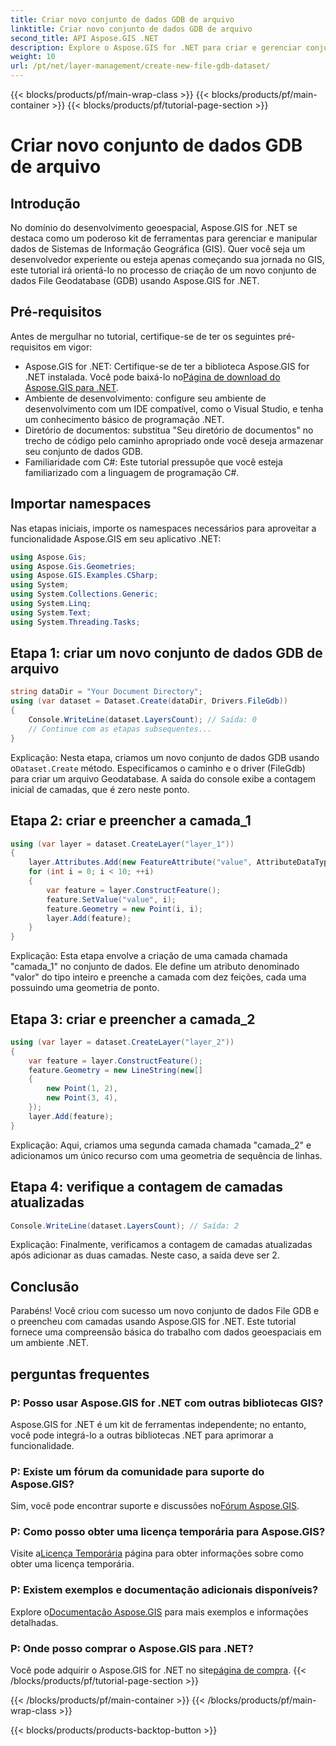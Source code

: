 ```yaml
---
title: Criar novo conjunto de dados GDB de arquivo
linktitle: Criar novo conjunto de dados GDB de arquivo
second_title: API Aspose.GIS .NET
description: Explore o Aspose.GIS for .NET para criar e gerenciar conjuntos de dados GIS sem esforço. Baixe agora para um desenvolvimento geoespacial perfeito. #Aspose #GIS
weight: 10
url: /pt/net/layer-management/create-new-file-gdb-dataset/
---
```


{{< blocks/products/pf/main-wrap-class >}}
{{< blocks/products/pf/main-container >}}
{{< blocks/products/pf/tutorial-page-section >}}

# Criar novo conjunto de dados GDB de arquivo

## Introdução
No domínio do desenvolvimento geoespacial, Aspose.GIS for .NET se destaca como um poderoso kit de ferramentas para gerenciar e manipular dados de Sistemas de Informação Geográfica (GIS). Quer você seja um desenvolvedor experiente ou esteja apenas começando sua jornada no GIS, este tutorial irá orientá-lo no processo de criação de um novo conjunto de dados File Geodatabase (GDB) usando Aspose.GIS for .NET.
## Pré-requisitos
Antes de mergulhar no tutorial, certifique-se de ter os seguintes pré-requisitos em vigor:
-  Aspose.GIS for .NET: Certifique-se de ter a biblioteca Aspose.GIS for .NET instalada. Você pode baixá-lo no[Página de download do Aspose.GIS para .NET](https://releases.aspose.com/gis/net/).
- Ambiente de desenvolvimento: configure seu ambiente de desenvolvimento com um IDE compatível, como o Visual Studio, e tenha um conhecimento básico de programação .NET.
- Diretório de documentos: substitua "Seu diretório de documentos" no trecho de código pelo caminho apropriado onde você deseja armazenar seu conjunto de dados GDB.
- Familiaridade com C#: Este tutorial pressupõe que você esteja familiarizado com a linguagem de programação C#.
## Importar namespaces
Nas etapas iniciais, importe os namespaces necessários para aproveitar a funcionalidade Aspose.GIS em seu aplicativo .NET:
```csharp
using Aspose.Gis;
using Aspose.Gis.Geometries;
using Aspose.GIS.Examples.CSharp;
using System;
using System.Collections.Generic;
using System.Linq;
using System.Text;
using System.Threading.Tasks;
```
## Etapa 1: criar um novo conjunto de dados GDB de arquivo
```csharp
string dataDir = "Your Document Directory";
using (var dataset = Dataset.Create(dataDir, Drivers.FileGdb))
{
    Console.WriteLine(dataset.LayersCount); // Saída: 0
    // Continue com as etapas subsequentes...
}
```
 Explicação: Nesta etapa, criamos um novo conjunto de dados GDB usando o`Dataset.Create` método. Especificamos o caminho e o driver (FileGdb) para criar um arquivo Geodatabase. A saída do console exibe a contagem inicial de camadas, que é zero neste ponto.
## Etapa 2: criar e preencher a camada_1
```csharp
using (var layer = dataset.CreateLayer("layer_1"))
{
    layer.Attributes.Add(new FeatureAttribute("value", AttributeDataType.Integer));
    for (int i = 0; i < 10; ++i)
    {
        var feature = layer.ConstructFeature();
        feature.SetValue("value", i);
        feature.Geometry = new Point(i, i);
        layer.Add(feature);
    }
}
```
Explicação: Esta etapa envolve a criação de uma camada chamada "camada_1" no conjunto de dados. Ele define um atributo denominado "valor" do tipo inteiro e preenche a camada com dez feições, cada uma possuindo uma geometria de ponto.
## Etapa 3: criar e preencher a camada_2
```csharp
using (var layer = dataset.CreateLayer("layer_2"))
{
    var feature = layer.ConstructFeature();
    feature.Geometry = new LineString(new[]
    {
        new Point(1, 2),
        new Point(3, 4),
    });
    layer.Add(feature);
}
```
Explicação: Aqui, criamos uma segunda camada chamada "camada_2" e adicionamos um único recurso com uma geometria de sequência de linhas.
## Etapa 4: verifique a contagem de camadas atualizadas
```csharp
Console.WriteLine(dataset.LayersCount); // Saída: 2
```
Explicação: Finalmente, verificamos a contagem de camadas atualizadas após adicionar as duas camadas. Neste caso, a saída deve ser 2.
## Conclusão
Parabéns! Você criou com sucesso um novo conjunto de dados File GDB e o preencheu com camadas usando Aspose.GIS for .NET. Este tutorial fornece uma compreensão básica do trabalho com dados geoespaciais em um ambiente .NET.
## perguntas frequentes
### P: Posso usar Aspose.GIS for .NET com outras bibliotecas GIS?
Aspose.GIS for .NET é um kit de ferramentas independente; no entanto, você pode integrá-lo a outras bibliotecas .NET para aprimorar a funcionalidade.
### P: Existe um fórum da comunidade para suporte do Aspose.GIS?
 Sim, você pode encontrar suporte e discussões no[Fórum Aspose.GIS](https://forum.aspose.com/c/gis/33).
### P: Como posso obter uma licença temporária para Aspose.GIS?
 Visite a[Licença Temporária](https://purchase.aspose.com/temporary-license/) página para obter informações sobre como obter uma licença temporária.
### P: Existem exemplos e documentação adicionais disponíveis?
 Explore o[Documentação Aspose.GIS](https://reference.aspose.com/gis/net/) para mais exemplos e informações detalhadas.
### P: Onde posso comprar o Aspose.GIS para .NET?
 Você pode adquirir o Aspose.GIS for .NET no site[página de compra](https://purchase.aspose.com/buy).
{{< /blocks/products/pf/tutorial-page-section >}}

{{< /blocks/products/pf/main-container >}}
{{< /blocks/products/pf/main-wrap-class >}}

{{< blocks/products/products-backtop-button >}}
